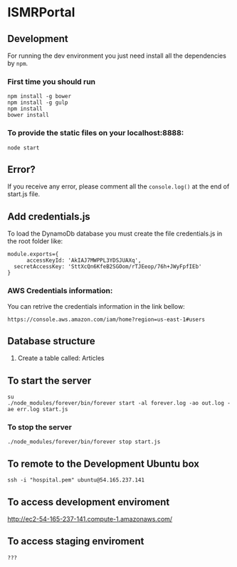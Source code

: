 # ISMRPortal 

## Development
For running the dev environment you just need install
all the dependencies by `npm`. 

### First time you should run
```
npm install -g bower
npm install -g gulp
npm install
bower install
```

### To provide the static files on your localhost:8888:
```
node start
```

## Error?
If you receive any error, please comment all the `console.log()` at the end of start.js file.

## Add credentials.js
To load the DynamoDb database you must create the file credentials.js in the root folder like:
```
module.exports={
      accessKeyId: 'AkIAJ7MWPPL3YDSJUAXq',
  secretAccessKey: 'SttXcQn6KfeB2SGOom/rTJEeop/76h+JWyFpfIEb'
}
```

### AWS Credentials information:
You can retrive the credentials information in the link bellow:
```
https://console.aws.amazon.com/iam/home?region=us-east-1#users
```

## Database structure

1. Create a table called: Articles 

## To start the server
```
su
./node_modules/forever/bin/forever start -al forever.log -ao out.log -ae err.log start.js
```

### To stop the server
```
./node_modules/forever/bin/forever stop start.js
```

## To remote to the Development Ubuntu box
```
ssh -i "hospital.pem" ubuntu@54.165.237.141
```

## To access development enviroment
http://ec2-54-165-237-141.compute-1.amazonaws.com/


## To access staging enviroment
```
???
```
